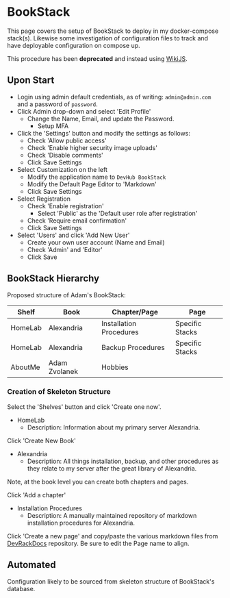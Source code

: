 # BookStack

This page covers the setup of BookStack to deploy in my docker-compose stack(s). Likewise some investigation of configuration files to track and have deployable configuration on compose up. 

This procedure has been **deprecated** and instead using [WikiJS](./wikijs).

## Upon Start

- Login using admin default credentials, as of writing: `admin@admin.com` and a password of `password`.
- Click Admin drop-down and select 'Edit Profile'
  - Change the Name, Email, and update the Password.
    - Setup MFA
- Click the 'Settings' button and modify the settings as follows:
  - Check 'Allow public access'
  - Check 'Enable higher security image uploads'
  - Check 'Disable comments'
  - Click Save Settings
- Select Customization on the left
  - Modify the application name to `DevHub BookStack`
  - Modify the Default Page Editor to 'Markdown'
  - Click Save Settings
- Select Registration
  - Check 'Enable registration'
    - Select 'Public' as the 'Default user role after registration'
  - Check 'Require email confirmation'
  - Click Save Settings
- Select 'Users' and click 'Add New User'
  - Create your own user account (Name and Email)
  - Check 'Admin' and 'Editor'
  - Click Save

## BookStack Hierarchy

Proposed structure of Adam's BookStack:

| Shelf     | Book              | Chapter/Page              | Page              |
|---------  |---------------    |-------------------------  |-----------------  |
| HomeLab   | Alexandria        | Installation Procedures   | Specific Stacks   |
| HomeLab   | Alexandria        | Backup Procedures         | Specific Stacks   |
| AboutMe   | Adam Zvolanek     | Hobbies                   |                   |

### Creation of Skeleton Structure

Select the 'Shelves' button and click 'Create one now'.

- HomeLab
  - Description: Information about my primary server Alexandria.

Click 'Create New Book'

- Alexandria
  - Description: All things installation, backup, and other procedures as they relate to my server after the great library of Alexandria.

Note, at the book level you can create both chapters and pages.

Click 'Add a chapter'

- Installation Procedures
  - Description: A manually maintained repository of markdown installation procedures for Alexandria.

Click 'Create a new page' and copy/paste the various markdown files from [DevRackDocs](https://github.com/adamzvolanek/DevRackDocs) repository. Be sure to edit the Page name to align.

## Automated

Configuration likely to be sourced from skeleton structure of BookStack's database.
